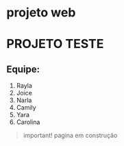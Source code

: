 # projeto web

# PROJETO TESTE
## Equipe:

1. Rayla
2. Joice
3. Narla
4. Camily
5. Yara
6. Carolina
> important!
   pagina em construção
   
      

